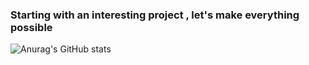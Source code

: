 ### Starting with an interesting project , let's make everything possible

![Anurag's GitHub stats](https://github-readme-stats.vercel.app/api?username=UNICKCHENG&show_icons=true)
